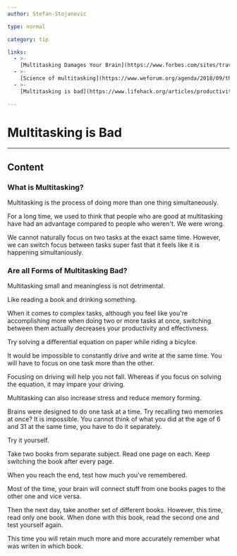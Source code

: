 ```yaml
---
author: Stefan-Stojanovic

type: normal

category: tip

links:
  - >-
    [Multitasking Damages Your Brain](https://www.forbes.com/sites/travisbradberry/2014/10/08/multitasking-damages-your-brain-and-career-new-studies-suggest/?sh=5033e656ee62){website}
  - >-
    [Science of multitasking](https://www.weforum.org/agenda/2018/09/the-science-of-multitasking-and-why-you-should-doodle-in-class){website}
  - >-
    [Multitasking is bad](https://www.lifehack.org/articles/productivity/why-multitasking-bad-for-you.html){website}

---
```


# Multitasking is Bad

---
## Content

### What is Multitasking?

Multitasking is the process of doing more than one thing simultaneously.

For a long time, we used to think that people who are good at multitasking have had an advantage compared to people who weren't. We were wrong.

We cannot naturally focus on two tasks at the exact same time. However, we can switch focus between tasks super fast that it feels like it is happening simultaniously.

### Are all Forms of Multitasking Bad?

Multitasking small and meaningless is not detrimental.

Like reading a book and drinking something.

When it comes to complex tasks, although you feel like you're accomplishing more when doing two or more tasks at once, switching between them actually decreases your productivity and effectivness.

Try solving a differential equation on paper while riding a bicylce. 

It would be impossible to constantly drive and write at the same time. You will have to focus on one task more than the other.

Focusing on driving will help you not fall. Whereas if you focus on solving the equation, it may impare your driving.

Multitasking can also increase stress and reduce memory forming.

Brains were designed to do one task at a time. Try recalling two memories at once? It is impossible. You cannot think of what you did at the age of 6 and 31 at the same time, you have to do it separately.

Try it yourself. 

Take two books from separate subject. Read one page on each. Keep switching the book after every page.

When you reach the end, test how much you've remembered.

Most of the time, your brain will connect stuff from one books pages to the other one and vice versa.

Then the next day, take another set of different books. However, this time, read only one book. When done with this book, read the second one and test yourself again.

This time you will retain much more and more accurately remember what was writen in which book.
